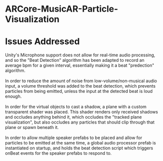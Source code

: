 # ARCore-MusicAR-Particle-Visualization
# Issues Addressed
Unity's Microphone support does not allow for real-time audio processing, and so the "Beat Detection" algorithm has been adapted to record an average bpm for a given interval, essentially making it a beat "predection" algorithm.</br></br>
In order to reduce the amount of noise from low-volume/non-musical audio input, a volume threshold was added to the beat detection, which prevents particles from being emitted, unless the input at the detected beat is loud enough.</br></br>
In order for the virtual objects to cast a shadow, a plane with a custom transparent shader was placed. This shader renders only received shadows and occludes anything behind it, which occludes the "tracked plane visualization", but also occludes any particles that should clip through that plane or spawn beneath it.</br></br>
In order to allow multiple speaker prefabs to be placed and allow for particles to be emitted at the same time, a global audio processor prefab is instantiated on startup, and holds the beat detection script which triggers onBeat events for the speaker prefabs to respond to.

